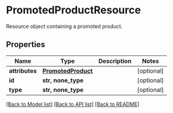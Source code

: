 # PromotedProductResource

Resource object containing a promoted product.

## Properties
Name | Type | Description | Notes
------------ | ------------- | ------------- | -------------
**attributes** | [**PromotedProduct**](PromotedProduct.md) |  | [optional] 
**id** | **str, none_type** |  | [optional] 
**type** | **str, none_type** |  | [optional] 

[[Back to Model list]](../README.md#documentation-for-models) [[Back to API list]](../README.md#documentation-for-api-endpoints) [[Back to README]](../README.md)


